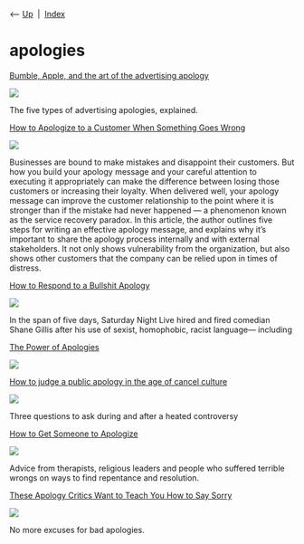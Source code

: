 <div class="nav">

⟵ [Up](index.html)  \|  [Index](index.html)

</div>

# apologies

<div class="cards">

<div class="card">

<div class="card-title">

[Bumble, Apple, and the art of the advertising
apology](https://www.fastcompany.com/91127353/bumble-apple-and-the-art-of-the-advertising-apology?amp;utm_campaign=rss+fastcompany&utm_content=rss&utm_medium=feed&utm_source=rss&partner=rss)

</div>

<div class="card-image">

[![](https://images.fastcompany.com/image/upload/f_auto,q_auto,c_fit,w_1024,h_1024/wp-cms-2/2024/05/p-1-91127353-bumble-apple-and-advertising.jpg)](https://www.fastcompany.com/91127353/bumble-apple-and-the-art-of-the-advertising-apology?amp;utm_campaign=rss+fastcompany&utm_content=rss&utm_medium=feed&utm_source=rss&partner=rss)

</div>

The five types of advertising apologies, explained.

</div>

<div class="card">

<div class="card-title">

[How to Apologize to a Customer When Something Goes
Wrong](https://hbr.org/2023/05/how-to-apologize-to-a-customer-when-something-goes-wrong)

</div>

<div class="card-image">

[![](https://hbr.org/resources/images/article_assets/2023/05/May23_05_1287266257.jpg)](https://hbr.org/2023/05/how-to-apologize-to-a-customer-when-something-goes-wrong)

</div>

Businesses are bound to make mistakes and disappoint their customers.
But how you build your apology message and your careful attention to
executing it appropriately can make the difference between losing those
customers or increasing their loyalty. When delivered well, your apology
message can improve the customer relationship to the point where it is
stronger than if the mistake had never happened — a phenomenon known as
the service recovery paradox. In this article, the author outlines five
steps for writing an effective apology message, and explains why it’s
important to share the apology process internally and with external
stakeholders. It not only shows vulnerability from the organization, but
also shows other customers that the company can be relied upon in times
of distress.

</div>

<div class="card">

<div class="card-title">

[How to Respond to a Bullshit
Apology](https://lifehacker.com/how-to-respond-to-a-bullshit-apology-1838215171)

</div>

<div class="card-image">

[![](https://lifehacker.com/imagery/articles/01HF2HHPEWT7Y5Y4C81C5K1XDD/hero-image.fill.size_1200x675.jpg)](https://lifehacker.com/how-to-respond-to-a-bullshit-apology-1838215171)

</div>

In the span of five days, Saturday Night Live hired and fired comedian
Shane Gillis after his use of sexist, homophobic, racist language—
including

</div>

<div class="card">

<div class="card-title">

[The Power of
Apologies](https://open.spotify.com/episode/0mnj5OpEzbDdomsaopaZLd?dl_branch=1&si=uJ2djQ-7Q6GHXzEP1-ycUw)

</div>

<div class="card-image">

[![](https://i.scdn.co/image/ab67656300005f1f9bae7aed95b4dd1cd9e17c9d)](https://open.spotify.com/episode/0mnj5OpEzbDdomsaopaZLd?dl_branch=1&si=uJ2djQ-7Q6GHXzEP1-ycUw)

</div>

</div>

<div class="card">

<div class="card-title">

[How to judge a public apology in the age of cancel
culture](https://theweek.com/feature/opinion/1001750/lin-manuel-miranda-and-the-art-of-the-public-apology)

</div>

<div class="card-image">

[![](https://cdn.mos.cms.futurecdn.net/PxAjj9EKHv7D5FMdpztQfV-1200-80.jpg)](https://theweek.com/feature/opinion/1001750/lin-manuel-miranda-and-the-art-of-the-public-apology)

</div>

Three questions to ask during and after a heated controversy

</div>

<div class="card">

<div class="card-title">

[How to Get Someone to
Apologize](https://www.nytimes.com/2021/01/07/well/family/apologies.html)

</div>

<div class="card-image">

[![](https://static01.nyt.com/images/2020/12/17/well/00well-apology/00well-apology-largeHorizontalJumbo.jpg?year=2021&h=683&w=1024&s=71a9692fdb3c0be1ab8e4eac112af50fdb32257624b6cf8daf0d25994e2b1783&k=ZQJBKqZ0VN)](https://www.nytimes.com/2021/01/07/well/family/apologies.html)

</div>

Advice from therapists, religious leaders and people who suffered
terrible wrongs on ways to find repentance and resolution.

</div>

<div class="card">

<div class="card-title">

[These Apology Critics Want to Teach You How to Say
Sorry](https://www.thecut.com/2017/06/these-apology-critics-want-to-teach-you-how-to-say-sorry.html)

</div>

<div class="card-image">

[![](https://pyxis.nymag.com/v1/imgs/2f3/449/da0461dd9a4fd2e48e6b5943c394d0f538-07-apology.1x.rsocial.w1200.jpg)](https://www.thecut.com/2017/06/these-apology-critics-want-to-teach-you-how-to-say-sorry.html)

</div>

No more excuses for bad apologies.

</div>

</div>
